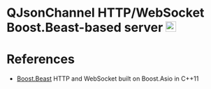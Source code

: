 # QJsonChannel HTTP/WebSocket Boost.Beast-based server <img src="https://seeklogo.com/images/C/c-logo-43CE78FF9C-seeklogo.com.png" width="24" height="24">

# References
- [Boost.Beast](https://github.com/boostorg/beast) HTTP and WebSocket built on Boost.Asio in C++11
